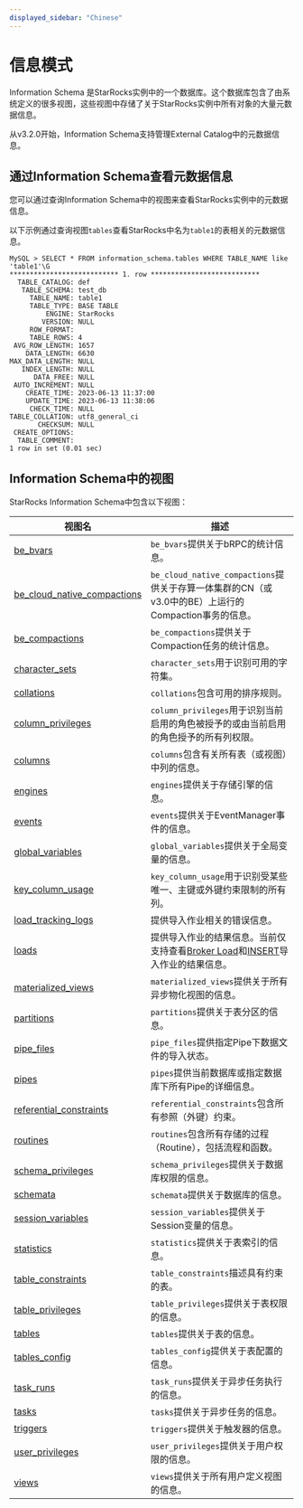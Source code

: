 ```yaml
---
displayed_sidebar: "Chinese"
---
```


# 信息模式

Information Schema 是StarRocks实例中的一个数据库。这个数据库包含了由系统定义的很多视图，这些视图中存储了关于StarRocks实例中所有对象的大量元数据信息。

从v3.2.0开始，Information Schema支持管理External Catalog中的元数据信息。

## 通过Information Schema查看元数据信息

您可以通过查询Information Schema中的视图来查看StarRocks实例中的元数据信息。

以下示例通过查询视图`tables`查看StarRocks中名为`table1`的表相关的元数据信息。

```Plain
MySQL > SELECT * FROM information_schema.tables WHERE TABLE_NAME like 'table1'\G
*************************** 1. row ***************************
  TABLE_CATALOG: def
   TABLE_SCHEMA: test_db
     TABLE_NAME: table1
     TABLE_TYPE: BASE TABLE
         ENGINE: StarRocks
        VERSION: NULL
     ROW_FORMAT: 
     TABLE_ROWS: 4
 AVG_ROW_LENGTH: 1657
    DATA_LENGTH: 6630
MAX_DATA_LENGTH: NULL
   INDEX_LENGTH: NULL
      DATA_FREE: NULL
 AUTO_INCREMENT: NULL
    CREATE_TIME: 2023-06-13 11:37:00
    UPDATE_TIME: 2023-06-13 11:38:06
     CHECK_TIME: NULL
TABLE_COLLATION: utf8_general_ci
       CHECKSUM: NULL
 CREATE_OPTIONS: 
  TABLE_COMMENT: 
1 row in set (0.01 sec)
```

## Information Schema中的视图

StarRocks Information Schema中包含以下视图：

| **视图名**                                                  | **描述**                                                     |
| ----------------------------------------------------------- | ------------------------------------------------------------ |
| [be_bvars](../information_schema/be_bvars.md)                                       | `be_bvars`提供关于bRPC的统计信息。                        |
| [be_cloud_native_compactions](../information_schema/be_cloud_native_compactions.md) | `be_cloud_native_compactions`提供关于存算一体集群的CN（或v3.0中的BE）上运行的Compaction事务的信息。 |
| [be_compactions](../information_schema/be_compactions.md)                           | `be_compactions`提供关于Compaction任务的统计信息。        |
| [character_sets](../information_schema/character_sets.md)                           | `character_sets`用于识别可用的字符集。                      |
| [collations](../information_schema/collations.md)                                   | `collations`包含可用的排序规则。                            |
| [column_privileges](../information_schema/column_privileges.md)                     | `column_privileges`用于识别当前启用的角色被授予的或由当前启用的角色授予的所有列权限。 |
| [columns](../information_schema/columns.md)                                         | `columns`包含有关所有表（或视图）中列的信息。               |
| [engines](../information_schema/engines.md)                                         | `engines`提供关于存储引擎的信息。                           |
| [events](../information_schema/events.md)                                           | `events`提供关于EventManager事件的信息。                 |
| [global_variables](../information_schema/global_variables.md)                       | `global_variables`提供关于全局变量的信息。                  |
| [key_column_usage](../information_schema/key_column_usage.md)                       | `key_column_usage`用于识别受某些唯一、主键或外键约束限制的所有列。 |
| [load_tracking_logs](../information_schema/load_tracking_logs.md)                   |提供导入作业相关的错误信息。                                 |
| [loads](../information_schema/loads.md)                                             |提供导入作业的结果信息。当前仅支持查看[Broker Load](../../sql-reference/sql-statements/data-manipulation/BROKER_LOAD.md)和[INSERT](../../sql-reference/sql-statements/data-manipulation/INSERT.md)导入作业的结果信息。 |
| [materialized_views](../information_schema/materialized_views.md)                   | `materialized_views`提供关于所有异步物化视图的信息。        |
| [partitions](../information_schema/partitions.md)                                   | `partitions`提供关于表分区的信息。                          |
| [pipe_files](../information_schema/pipe_files.md)                                   | `pipe_files`提供指定Pipe下数据文件的导入状态。            |
| [pipes](../information_schema/pipes.md)                                             | `pipes`提供当前数据库或指定数据库下所有Pipe的详细信息。   |
| [referential_constraints](../information_schema/referential_constraints.md)         | `referential_constraints`包含所有参照（外键）约束。         |
| [routines](../information_schema/routines.md)                                       | `routines`包含所有存储的过程（Routine），包括流程和函数。   |
| [schema_privileges](../information_schema/schema_privileges.md)                     | `schema_privileges`提供关于数据库权限的信息。               |
| [schemata](../information_schema/schemata.md)                                       | `schemata`提供关于数据库的信息。                            |
| [session_variables](../information_schema/session_variables.md)                     | `session_variables`提供关于Session变量的信息。            |
| [statistics](../information_schema/statistics.md)                                   | `statistics`提供关于表索引的信息。                          |
| [table_constraints](../information_schema/table_constraints.md)                     | `table_constraints`描述具有约束的表。                       |
| [table_privileges](../information_schema/table_privileges.md)                       | `table_privileges`提供关于表权限的信息。                    |
| [tables](../information_schema/tables.md)                                           | `tables`提供关于表的信息。                                  |
| [tables_config](../information_schema/tables_config.md)                             | `tables_config`提供关于表配置的信息。                       |
| [task_runs](../information_schema/task_runs.md)                                     | `task_runs`提供关于异步任务执行的信息。                     |
| [tasks](../information_schema/tasks.md)                                             | `tasks`提供关于异步任务的信息。                             |
| [triggers](../information_schema/triggers.md)                                       | `triggers`提供关于触发器的信息。                            |
| [user_privileges](../information_schema/user_privileges.md)                         | `user_privileges`提供关于用户权限的信息。                   |
| [views](../information_schema/views.md)                                             | `views`提供关于所有用户定义视图的信息。                     |